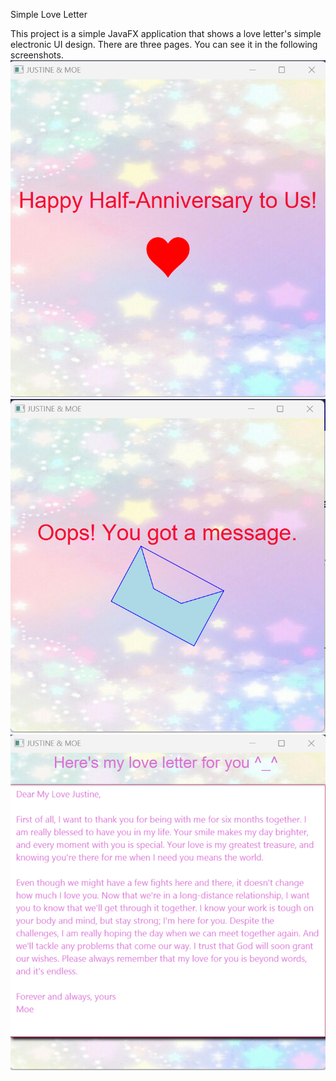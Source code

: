 Simple Love Letter 

This project is a simple JavaFX application that shows a love letter's simple electronic UI design.
There are three pages. You can see it in the following screenshots.
![Screenshot 1](screenshots/ss1.png)
![Screenshot 2](screenshots/ss2.png)
![Screenshot 3](screenshots/ss3.png)


